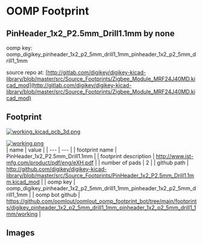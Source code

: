 # OOMP Footprint  
## PinHeader_1x2_P2.5mm_Drill1.1mm  by none  
  
oomp key: oomp_digikey_pinheader_1x2_p2_5mm_drill1_1mm_pinheader_1x2_p2_5mm_drill1_1mm  
  
source repo at: [http://gitlab.com/digikey/digikey-kicad-library/blob/master/src/Source_Footprints/Zigbee_Module_MRF24J40MD.kicad_mod](http://gitlab.com/digikey/digikey-kicad-library/blob/master/src/Source_Footprints/Zigbee_Module_MRF24J40MD.kicad_mod)  
## Footprint  
  
[![working_kicad_pcb_3d.png](working_kicad_pcb_3d_600.png)](working_kicad_pcb_3d.png)  
  
[![working.png](working_600.png)](working.png)  
| name | value | 
| --- | --- | 
| footprint name | PinHeader_1x2_P2.5mm_Drill1.1mm | 
| footprint description | http://www.jst-mfg.com/product/pdf/eng/eXH.pdf | 
| number of pads | 2 | 
| github path | http://github.com/digikey/digikey-kicad-library/blob/master/src/Source_Footprints/PinHeader_1x2_P2.5mm_Drill1.1mm.kicad_mod | 
| oomp key | oomp_digikey_pinheader_1x2_p2_5mm_drill1_1mm_pinheader_1x2_p2_5mm_drill1_1mm | 
| oomp bot github | https://github.com/oomlout/oomlout_oomp_footprint_bot/tree/main/footprints/digikey_pinheader_1x2_p2_5mm_drill1_1mm_pinheader_1x2_p2_5mm_drill1_1mm/working | 
## Images  
